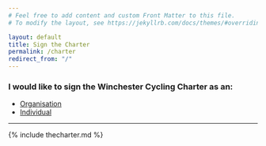 ```yaml
---
# Feel free to add content and custom Front Matter to this file.
# To modify the layout, see https://jekyllrb.com/docs/themes/#overriding-theme-defaults

layout: default
title: Sign the Charter
permalink: /charter
redirect_from: "/"
---
```


### I would like to sign the Winchester Cycling Charter as an:

<ul class="OptionList">
<li><a href="/organisations/form">Organisation</a></li>
<li><a href="/individuals/form">Individual</a></li>
</ul>

- - - -

{% include thecharter.md %}